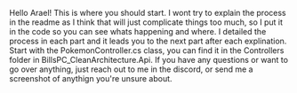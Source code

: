 Hello Arael! This is where you should start. I wont try to explain the process in the readme as I think that will just complicate
things too much, so I put it in the code so you can see whats happening and where. I detailed the process in each part
and it leads you to the next part after each explination. Start with the PokemonController.cs class,
you can find it in the Controllers folder in BillsPC_CleanArchitecture.Api.
If you have any questions or want to go over anything, just reach out to me in the discord, or send me a 
screenshot of anythign you're unsure about.

